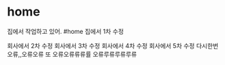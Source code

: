 # home

집에서 작업하고 있어. #home
집에서 1차 수정

회사에서 2차 수정
회사에서 3차 수정
회사에서 4차 수정
회사에서 5차 수정
다시한번 오류,,오류오류
또 오류오류류류률
오류루류루류루류
